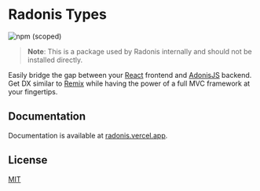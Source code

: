 # Radonis Types

![npm (scoped)](https://img.shields.io/npm/v/@microeinhundert/radonis-types)

> **Note**: This is a package used by Radonis internally and should not be installed directly.

Easily bridge the gap between your [React](https://reactjs.org/) frontend and [AdonisJS](https://adonisjs.com/) backend.
Get DX similar to [Remix](https://remix.run/) while having the power of a full MVC framework at your fingertips.

## Documentation

Documentation is available at [radonis.vercel.app](https://radonis.vercel.app/).

## License

[MIT](LICENSE)
